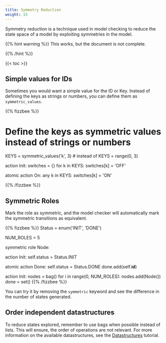 ```yaml
---
title: Symmetry Reduction
weight: 15
---
```


Symmetry reduction is a technique used in model checking to reduce the state space
of a model by exploiting symmetries in the model.

{{% hint warning %}}
This works, but the document is not complete. 

{{% /hint %}}



{{< toc >}}

## Simple values for IDs
Sometimes you would want a simple value for the ID or Key.
Instead of defining the keys as strings or numbers, 
you can define them as `symmetric_values`.

{{% fizzbee %}}
# Define the keys as symmetric values instead of strings or numbers
KEYS = symmetric_values('k', 3)  # instead of KEYS = range(0, 3)

action Init:
  switches = {}
  for k in KEYS:
      switches[k] = 'OFF'
  

atomic action On:
  any k in KEYS:
    switches[k] = 'ON'

{{% /fizzbee %}}

## Symmetric Roles
Mark the role as symmetric, and the model checker will automatically
mark the symmetric transitions as equivalent.

{{% fizzbee %}}
Status = enum('INIT', 'DONE')

NUM_ROLES = 5

symmetric role Node:

  action Init:
    self.status = Status.INIT

  atomic action Done:
    self.status = Status.DONE
    done.add(self.__id__)

action Init:
  nodes = bag()
  for i in range(0, NUM_ROLES):
    nodes.add(Node())
  done = set()
{{% /fizzbee %}}

You can try it by removing the `symmetric` keyword
and see the difference in the number of states generated.

## Order independent datastructures
To reduce states explored, remember to use bags when possible instead of lists.
This will ensure, the order of operations are not relevant.
For more information on the available datastructures, see the [Datastructures](/tutorials/datastructures) tutorial.

